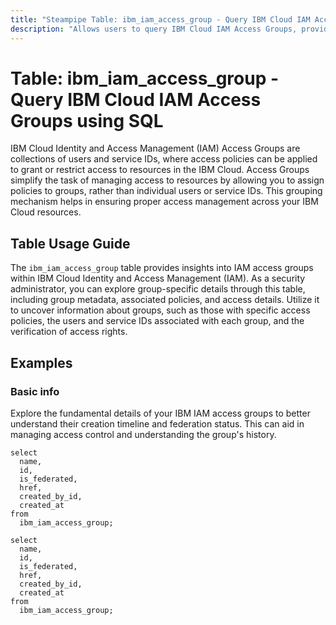 ```yaml
---
title: "Steampipe Table: ibm_iam_access_group - Query IBM Cloud IAM Access Groups using SQL"
description: "Allows users to query IBM Cloud IAM Access Groups, providing insights into group details and associated policies."
---
```


# Table: ibm_iam_access_group - Query IBM Cloud IAM Access Groups using SQL

IBM Cloud Identity and Access Management (IAM) Access Groups are collections of users and service IDs, where access policies can be applied to grant or restrict access to resources in the IBM Cloud. Access Groups simplify the task of managing access to resources by allowing you to assign policies to groups, rather than individual users or service IDs. This grouping mechanism helps in ensuring proper access management across your IBM Cloud resources.

## Table Usage Guide

The `ibm_iam_access_group` table provides insights into IAM access groups within IBM Cloud Identity and Access Management (IAM). As a security administrator, you can explore group-specific details through this table, including group metadata, associated policies, and access details. Utilize it to uncover information about groups, such as those with specific access policies, the users and service IDs associated with each group, and the verification of access rights.

## Examples

### Basic info
Explore the fundamental details of your IBM IAM access groups to better understand their creation timeline and federation status. This can aid in managing access control and understanding the group's history.

```sql+postgres
select
  name,
  id,
  is_federated,
  href,
  created_by_id,
  created_at
from
  ibm_iam_access_group;
```

```sql+sqlite
select
  name,
  id,
  is_federated,
  href,
  created_by_id,
  created_at
from
  ibm_iam_access_group;
```
